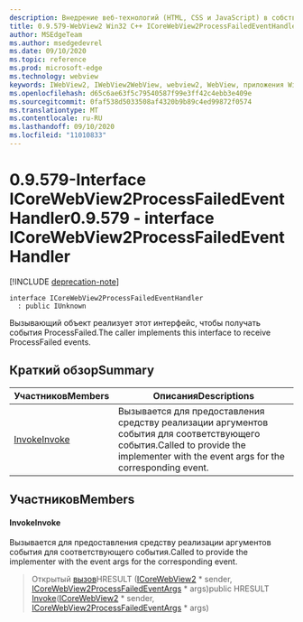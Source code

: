 ```yaml
---
description: Внедрение веб-технологий (HTML, CSS и JavaScript) в собственные приложения с помощью элемента управления Microsoft Edge WebView2
title: 0.9.579-WebView2 Win32 C++ ICoreWebView2ProcessFailedEventHandler
author: MSEdgeTeam
ms.author: msedgedevrel
ms.date: 09/10/2020
ms.topic: reference
ms.prod: microsoft-edge
ms.technology: webview
keywords: IWebView2, IWebView2WebView, webview2, WebView, приложения Win32, Win32, EDGE, ICoreWebView2, ICoreWebView2Controller, управление браузером, EDGE HTML, ICoreWebView2ProcessFailedEventHandler
ms.openlocfilehash: d65c6ae63f5c79540587f99e3ff42c4ebb3e409e
ms.sourcegitcommit: 0faf538d5033508af4320b9b89c4ed99872f0574
ms.translationtype: MT
ms.contentlocale: ru-RU
ms.lasthandoff: 09/10/2020
ms.locfileid: "11010833"
---
```

# <span data-ttu-id="dc258-104">0.9.579-Interface ICoreWebView2ProcessFailedEventHandler</span><span class="sxs-lookup"><span data-stu-id="dc258-104">0.9.579 - interface ICoreWebView2ProcessFailedEventHandler</span></span> 

[!INCLUDE [deprecation-note](../../includes/deprecation-note.md)]

```
interface ICoreWebView2ProcessFailedEventHandler
  : public IUnknown
```

<span data-ttu-id="dc258-105">Вызывающий объект реализует этот интерфейс, чтобы получать события ProcessFailed.</span><span class="sxs-lookup"><span data-stu-id="dc258-105">The caller implements this interface to receive ProcessFailed events.</span></span>

## <span data-ttu-id="dc258-106">Краткий обзор</span><span class="sxs-lookup"><span data-stu-id="dc258-106">Summary</span></span>

 <span data-ttu-id="dc258-107">Участников</span><span class="sxs-lookup"><span data-stu-id="dc258-107">Members</span></span>                        | <span data-ttu-id="dc258-108">Описания</span><span class="sxs-lookup"><span data-stu-id="dc258-108">Descriptions</span></span>
--------------------------------|---------------------------------------------
[<span data-ttu-id="dc258-109">Invoke</span><span class="sxs-lookup"><span data-stu-id="dc258-109">Invoke</span></span>](#invoke) | <span data-ttu-id="dc258-110">Вызывается для предоставления средству реализации аргументов события для соответствующего события.</span><span class="sxs-lookup"><span data-stu-id="dc258-110">Called to provide the implementer with the event args for the corresponding event.</span></span>

## <span data-ttu-id="dc258-111">Участников</span><span class="sxs-lookup"><span data-stu-id="dc258-111">Members</span></span>

#### <span data-ttu-id="dc258-112">Invoke</span><span class="sxs-lookup"><span data-stu-id="dc258-112">Invoke</span></span> 

<span data-ttu-id="dc258-113">Вызывается для предоставления средству реализации аргументов события для соответствующего события.</span><span class="sxs-lookup"><span data-stu-id="dc258-113">Called to provide the implementer with the event args for the corresponding event.</span></span>

> <span data-ttu-id="dc258-114">Открытый [вызов](#invoke)HRESULT ([ICoreWebView2](icorewebview2.md) \* sender, [ICoreWebView2ProcessFailedEventArgs](icorewebview2processfailedeventargs.md) \* args)</span><span class="sxs-lookup"><span data-stu-id="dc258-114">public HRESULT [Invoke](#invoke)([ICoreWebView2](icorewebview2.md) \* sender, [ICoreWebView2ProcessFailedEventArgs](icorewebview2processfailedeventargs.md) \* args)</span></span>

